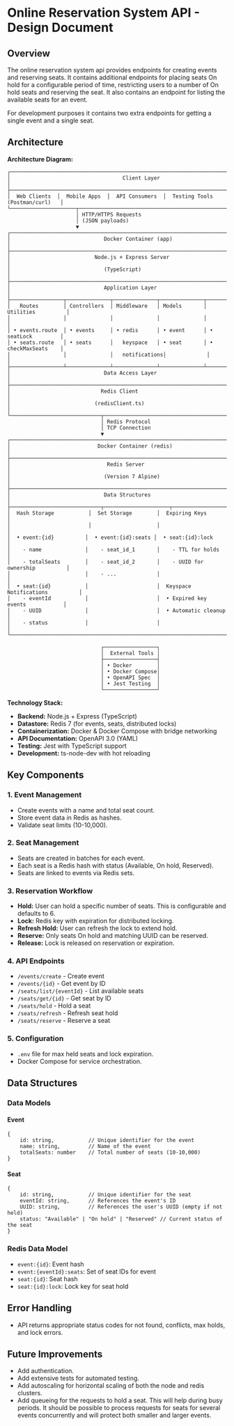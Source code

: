 # Online Reservation System API - Design Document

## Overview
The online reservation system api provides endpoints for creating events and reserving seats. It contains additional endpoints for placing seats On hold for a configurable period of time, restricting users to a number of On hold seats and reserving the seat. It also contains an endpoint for listing the available seats for an event.

For development purposes it contains two extra endpoints for getting a single event and a single seat.

## Architecture

**Architecture Diagram:**

```
┌─────────────────────────────────────────────────────────────────────────────────────┐
│                                    Client Layer                                    │
├────────────────────────────────────────────────────────────────────────────────────┤
│  Web Clients  │  Mobile Apps  │  API Consumers  │  Testing Tools (Postman/curl)   │
└─────────────────────┬───────────────────────────────────────────────────────────────┘
                      │ HTTP/HTTPS Requests
                      │ (JSON payloads)
                      ▼
┌─────────────────────────────────────────────────────────────────────────────────────┐
│                              Docker Container (app)                                │
├─────────────────────────────────────────────────────────────────────────────────────┤
│                           Node.js + Express Server                                 │
│                              (TypeScript)                                          │
├─────────────────────────────────────────────────────────────────────────────────────┤
│                              Application Layer                                     │
├─────────────────┬──────────────┬──────────────┬──────────────┬────────────────────┤
│   Routes        │ Controllers  │ Middleware   │ Models       │ Utilities          │
│                 │              │              │              │                    │
│ • events.route  │ • events     │ • redis      │ • event      │ • seatLock         │
│ • seats.route   │ • seats      │   keyspace   │ • seat       │ • checkMaxSeats    │
│                 │              │   notifications│             │                    │
├─────────────────┴──────────────┴──────────────┴──────────────┴────────────────────┤
│                              Data Access Layer                                     │
├─────────────────────────────────────────────────────────────────────────────────────┤
│                             Redis Client                                           │
│                           (redisClient.ts)                                         │
└─────────────────────────────┬───────────────────────────────────────────────────────┘
                              │ Redis Protocol
                              │ TCP Connection
                              ▼
┌─────────────────────────────────────────────────────────────────────────────────────┐
│                            Docker Container (redis)                                │
├─────────────────────────────────────────────────────────────────────────────────────┤
│                               Redis Server                                         │
│                              (Version 7 Alpine)                                   │
├─────────────────────────────────────────────────────────────────────────────────────┤
│                              Data Structures                                       │
├─────────────────────────────┬─────────────────────┬───────────────────────────────┤
│  Hash Storage           │  Set Storage        │  Expiring Keys                    │
│                         │                     │                                   │
│  • event:{id}          │  • event:{id}:seats │  • seat:{id}:lock                │
│    - name              │    - seat_id_1       │    - TTL for holds               │
│    - totalSeats        │    - seat_id_2       │    - UUID for ownership          │
│                        │    - ...             │                                   │
│  • seat:{id}           │                      │  Keyspace Notifications          │
│    - eventId           │                      │  • Expired key events            │
│    - UUID              │                      │  • Automatic cleanup             │
│    - status            │                      │                                   │
└─────────────────────────────────────────────────────────────────────────────────────┘

                              ┌─────────────────┐
                              │  External Tools │
                              ├─────────────────┤
                              │ • Docker        │
                              │ • Docker Compose│
                              │ • OpenAPI Spec  │
                              │ • Jest Testing  │
                              └─────────────────┘
```

**Technology Stack:**
- **Backend:** Node.js + Express (TypeScript)
- **Datastore:** Redis 7 (for events, seats, distributed locks)
- **Containerization:** Docker & Docker Compose with bridge networking
- **API Documentation:** OpenAPI 3.0 (YAML)
- **Testing:** Jest with TypeScript support
- **Development:** ts-node-dev with hot reloading

## Key Components
### 1. Event Management
- Create events with a name and total seat count.
- Store event data in Redis as hashes.
- Validate seat limits (10-10,000).

### 2. Seat Management
- Seats are created in batches for each event.
- Each seat is a Redis hash with status (Available, On hold, Reserved).
- Seats are linked to events via Redis sets.

### 3. Reservation Workflow
- **Hold:** User can hold a specific number of seats. This is configurable and defaults to 6.
- **Lock:** Redis key with expiration for distributed locking.
- **Refresh Hold:** User can refresh the lock to extend hold.
- **Reserve:** Only seats On hold and matching UUID can be reserved.
- **Release:** Lock is released on reservation or expiration.

### 4. API Endpoints
- `/events/create` - Create event
- `/events/{id}` - Get event by ID
- `/seats/list/{eventId}` - List available seats
- `/seats/get/{id}` - Get seat by ID
- `/seats/hold` - Hold a seat
- `/seats/refresh` - Refresh seat hold
- `/seats/reserve` - Reserve a seat

### 5. Configuration
- `.env` file for max held seats and lock expiration.
- Docker Compose for service orchestration.

## Data Structures
### Data Models

#### Event
```
{
	id: string,           // Unique identifier for the event
	name: string,         // Name of the event
	totalSeats: number    // Total number of seats (10-10,000)
}
```

#### Seat
```
{
	id: string,           // Unique identifier for the seat
	eventId: string,      // References the event's ID
	UUID: string,         // References the user's UUID (empty if not held)
	status: "Available" | "On hold" | "Reserved" // Current status of the seat
}
```

### Redis Data Model
- `event:{id}`: Event hash
- `event:{eventId}:seats`: Set of seat IDs for event
- `seat:{id}`: Seat hash
- `seat:{id}:lock`: Lock key for seat hold

## Error Handling
- API returns appropriate status codes for not found, conflicts, max holds, and lock errors.

## Future Improvements
- Add authentication.
- Add extensive tests for automated testing.
- Add autoscaling for horizontal scaling of both the node and redis clusters.
- Add queueing for the requests to hold a seat. This will help during busy periods. It should be possible to process requests for seats for several events concurrently and will protect both smaller and larger events.
